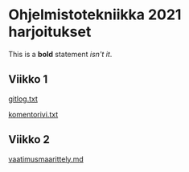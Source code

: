 # Ohjelmistotekniikka 2021 harjoitukset

This is a **bold** statement *isn't it*.

## Viikko 1

[gitlog.txt](laskarit/viikko1/gitlog.txt)

[komentorivi.txt](laskarit/viikko1/komentorivi.txt)

## Viikko 2

[vaatimusmaarittely.md](dokumentaatio/vaatimusmaarittely.md)